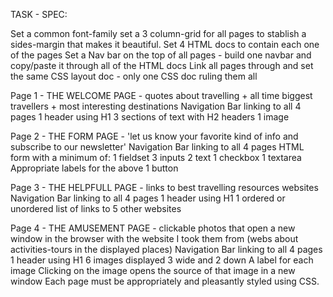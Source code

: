 TASK - SPEC:

Set a common font-family
set a 3 column-grid for all pages to stablish a sides-margin that makes it beautiful.
Set 4 HTML docs to contain each one of the pages 
Set a Nav bar on the top of all pages - build one navbar and copy/paste it through all of the HTML docs
Link all pages through <a> and set the same CSS layout doc - only one CSS doc ruling them all

Page 1 - THE WELCOME PAGE - quotes about travelling + all time biggest travellers + most interesting destinations
Navigation Bar linking to all 4 pages
1 header using H1
3 sections of text with H2 headers
1 image

Page 2 - THE FORM PAGE - 'let us know your favorite kind of info and subscribe to our newsletter' 
Navigation Bar linking to all 4 pages
HTML form with a minimum of:
1 fieldset
3 inputs
2 text
1 checkbox
1 textarea
Appropriate labels for the above
1 button

Page 3 - THE HELPFULL PAGE - links to best travelling resources websites
Navigation Bar linking to all 4 pages
1 header using H1
1 ordered or unordered list of links to 5 other websites

Page 4 - THE AMUSEMENT PAGE - clickable photos that open a new window in the browser with the website I took them from (webs about activities-tours in the displayed places)
Navigation Bar linking to all 4 pages
1 header using H1
6 images displayed 3 wide and 2 down
A label for each image
Clicking on the image opens the source of that image in a new window
Each page must be appropriately and pleasantly styled using CSS.